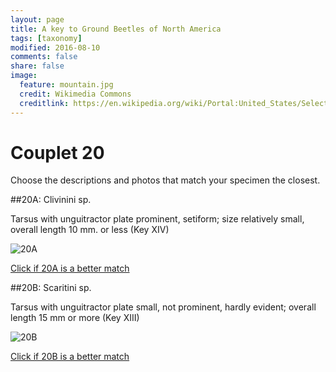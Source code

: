 ```yaml
---
layout: page
title: A key to Ground Beetles of North America
tags: [taxonomy]
modified: 2016-08-10
comments: false
share: false
image:
  feature: mountain.jpg
  credit: Wikimedia Commons
  creditlink: https://en.wikipedia.org/wiki/Portal:United_States/Selected_panorama#/media/File:Mount_Ellinor,_Mount_Washington_Panorama.jpg
---
```


# Couplet 20


Choose the descriptions and photos that match your specimen the closest. 

##20A: Clivinini sp. 

Tarsus with unguitractor plate prominent, setiform; size relatively small, overall length 10 mm. or less (Key XIV)

![20A](//klevan.github.io/images/keyfigs/Key1_20_20A.png)

[Click if 20A is a better match](https://en.wikipedia.org/wiki/Clivinini)


##20B: Scaritini sp. 

Tarsus with unguitractor plate small, not prominent, hardly evident; overall length 15 mm or more (Key XIII)

![20B](//klevan.github.io/images/keyfigs/Key1_20_20B.png)

[Click if 20B is a better match](https://en.wikipedia.org/wiki/Scaritini)


